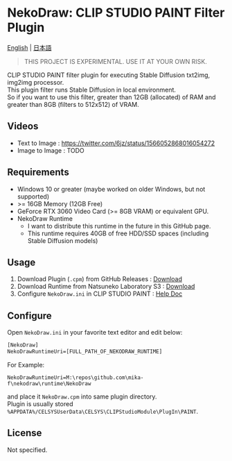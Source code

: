 # NekoDraw: CLIP STUDIO PAINT Filter Plugin

[English](./README.md) | [日本語](./README.ja.md)

> THIS PROJECT IS EXPERIMENTAL. USE IT AT YOUR OWN RISK.

CLIP STUDIO PAINT filter plugin for executing Stable Diffusion txt2img, img2img processor.  
This plugin filter runs Stable Diffusion in local environment.  
So if you want to use this filter, greater than 12GB (allocated) of RAM and greater than 8GB (filters to 512x512) of VRAM.

## Videos

- Text to Image : https://twitter.com/6jz/status/1566052868016054272
- Image to Image : TODO

## Requirements

- Windows 10 or greater (maybe worked on older Windows, but not supported)
- &gt;= 16GB Memory (12GB Free)
- GeForce RTX 3060 Video Card (>= 8GB VRAM) or equivalent GPU.
- NekoDraw Runtime
  - I want to distribute this runtime in the future in this GitHub page.
  - This runtime requires 40GB of free HDD/SSD spaces (including Stable Diffusion models)

## Usage

1. Download Plugin (`.cpm`) from GitHub Releases : [Download](https://github.com)
2. Download Runtime from Natsuneko Laboratory S3 : [Download](https://archive.natsuneko.moe)
3. Configure `NekoDraw.ini` in CLIP STUDIO PAINT : [Help Doc](https://docs.natsuneko.moe)

## Configure

Open `NekoDraw.ini` in your favorite text editor and edit below:

```txt
[NekoDraw]
NekoDrawRuntimeUri=[FULL_PATH_OF_NEKODRAW_RUNTIME]
```

For Example:

```txt[NekoDraw]
NekoDrawRuntimeUri=M:\repos\github.com\mika-f\nekodraw\runtime\NekoDraw
```

and place it `NekoDraw.cpm` into same plugin directory.  
Plugin is usually stored `%APPDATA%/CELSYSUserData\CELSYS\CLIPStudioModule\PlugIn\PAINT`.

## License

Not specified.
